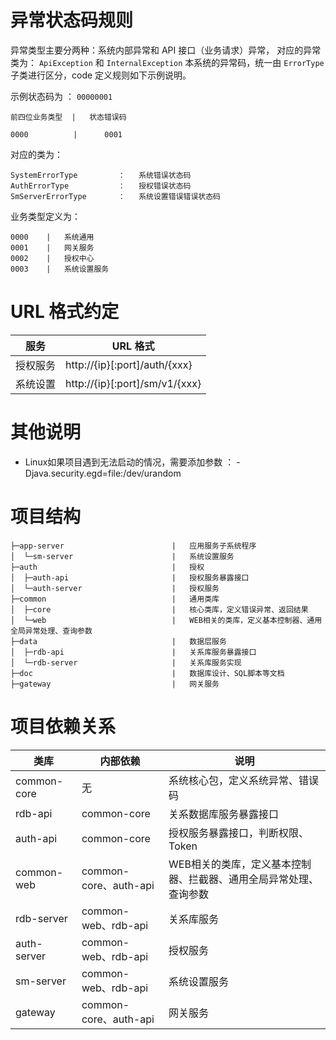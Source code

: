 # 异常状态码规则
异常类型主要分两种：系统内部异常和 API 接口（业务请求）异常，
对应的异常类为： `ApiException` 和 `InternalException`
本系统的异常码，统一由 `ErrorType` 子类进行区分，code 定义规则如下示例说明。

示例状态码为 ： `00000001`
    
    前四位业务类型  |   状态错误码
    
    0000          |      0001

对应的类为： 

    SystemErrorType         ：   系统错误状态码
    AuthErrorType           ：   授权错误状态码
    SmServerErrorType       ：   系统设置错误错误状态码  

业务类型定义为：

    0000    |   系统通用
    0001    |   网关服务
    0002    |   授权中心
    0003    |   系统设置服务 
    
 # URL 格式约定
 
 |     服务       |          URL 格式                  |
 | --------------| ---------------------------------- |
 |   授权服务	     |  http://{ip}[:port]/auth/{xxx}   |
 |   系统设置   | http://{ip}[:port]/sm/v1/{xxx} |

# 其他说明

 * Linux如果项目遇到无法启动的情况，需要添加参数 ： -Djava.security.egd=file:/dev/urandom
 
# 项目结构
```
├─app-server                        |   应用服务子系统程序
│  └─sm-server                      |   系统设置服务
├─auth                              |   授权
│  ├─auth-api                       |   授权服务暴露接口
│  └─auth-server                    |   授权服务
├─common                            |   通用类库
│  ├─core                           |   核心类库，定义错误异常、返回结果
│  └─web                            |   WEB相关的类库，定义基本控制器、通用全局异常处理、查询参数
├─data                              |   数据层服务
│  ├─rdb-api                        |   关系库服务暴露接口
│  └─rdb-server                     |   关系库服务实现
├─doc                               |   数据库设计、SQL脚本等文档
├─gateway                           |   网关服务
```
# 项目依赖关系
| 类库 | 内部依赖 | 说明 |
| --- | --- | ---- |
| common-core | 无 | 系统核心包，定义系统异常、错误码 |
| rdb-api | common-core | 关系数据库服务暴露接口 |
| auth-api | common-core | 授权服务暴露接口，判断权限、Token |
| common-web | common-core、auth-api | WEB相关的类库，定义基本控制器、拦截器、通用全局异常处理、查询参数 |
| rdb-server | common-web、rdb-api | 关系库服务 |
| auth-server | common-web、rdb-api | 授权服务 |
| sm-server | common-web、rdb-api | 系统设置服务 |
| gateway | common-core、auth-api | 网关服务 |